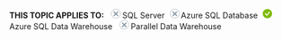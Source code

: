 <Token>**THIS TOPIC APPLIES TO:** ![no](media/no.png)SQL Server![no](media/no.png)Azure SQL Database![yes](media/yes.png)Azure SQL Data Warehouse ![no](media/no.png)Parallel Data Warehouse </Token>

